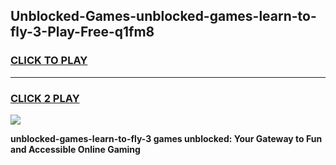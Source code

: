 
## Unblocked-Games-unblocked-games-learn-to-fly-3-Play-Free-q1fm8
<h3>
<a href="https://premium76.site?title=unblocked-games-learn-to-fly-3&ref=18A1">CLICK TO PLAY</a></h3>
<hr>

<h3>
<a href="https://premium76.site?title=unblocked-games-learn-to-fly-3&ref=18A1">CLICK 2 PLAY</a>
  
</h3>

<a href="https://premium76.site?title=unblocked-games-learn-to-fly-3&ref=18A1"><img src="https://clearcache.store/games.png"></a>


**unblocked-games-learn-to-fly-3 games unblocked: Your Gateway to Fun and Accessible Online Gaming**
